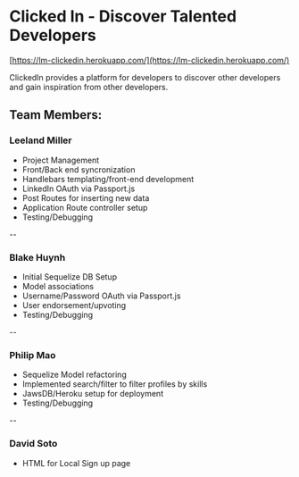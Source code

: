 # Clicked In - Discover Talented Developers

[https://lm-clickedin.herokuapp.com/](https://lm-clickedin.herokuapp.com/)


ClickedIn provides a platform for developers to discover other developers and gain inspiration from other developers.

## Team Members:

### Leeland Miller

* Project Management
* Front/Back end syncronization
* Handlebars templating/front-end development
* LinkedIn OAuth via Passport.js
* Post Routes for inserting new data
* Application Route controller setup 
* Testing/Debugging

--

### Blake Huynh

* Initial Sequelize DB Setup
* Model associations
* Username/Password OAuth via Passport.js
* User endorsement/upvoting
* Testing/Debugging

--

### Philip Mao

* Sequelize Model refactoring
* Implemented search/filter to filter profiles by skills
* JawsDB/Heroku setup for deployment
* Testing/Debugging

--

### David Soto

* HTML for Local Sign up page